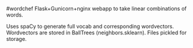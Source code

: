 #wordchef
Flask+Gunicorn+nginx webapp to take linear combinations of words.

Uses spaCy to generate full vocab and corresponding wordvectors. Wordvectors are stored in BallTrees (neighbors.sklearn). Files pickled for storage.
